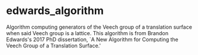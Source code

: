 # edwards_algorithm

Algorithm computing generators of the Veech group of a translation surface when said Veech group is a lattice.  This algorithm is from Brandon Edwards's 2017 PhD dissertation, `A New Algorithm for Computing the Veech Group of a Translation Surface.'
